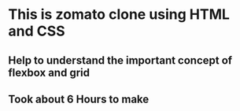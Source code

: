 # This is zomato clone using HTML and CSS
## Help to understand the important concept of flexbox and grid
## Took about 6 Hours to make
